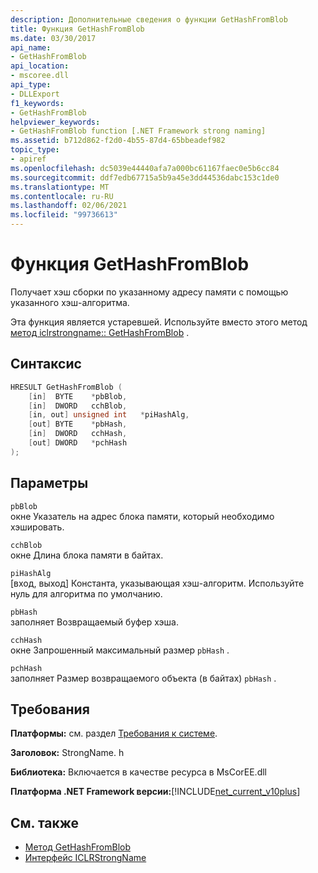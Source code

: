 ```yaml
---
description: Дополнительные сведения о функции GetHashFromBlob
title: Функция GetHashFromBlob
ms.date: 03/30/2017
api_name:
- GetHashFromBlob
api_location:
- mscoree.dll
api_type:
- DLLExport
f1_keywords:
- GetHashFromBlob
helpviewer_keywords:
- GetHashFromBlob function [.NET Framework strong naming]
ms.assetid: b712d862-f2d0-4b55-87d4-65bbeadef982
topic_type:
- apiref
ms.openlocfilehash: dc5039e44440afa7a000bc61167faec0e5b6cc84
ms.sourcegitcommit: ddf7edb67715a5b9a45e3dd44536dabc153c1de0
ms.translationtype: MT
ms.contentlocale: ru-RU
ms.lasthandoff: 02/06/2021
ms.locfileid: "99736613"
---
```

# <a name="gethashfromblob-function"></a>Функция GetHashFromBlob

Получает хэш сборки по указанному адресу памяти с помощью указанного хэш-алгоритма.

Эта функция является устаревшей. Используйте вместо этого метод [метод iclrstrongname:: GetHashFromBlob](../hosting/iclrstrongname-gethashfromblob-method.md) .

## <a name="syntax"></a>Синтаксис

```cpp
HRESULT GetHashFromBlob (
    [in]  BYTE    *pbBlob,
    [in]  DWORD   cchBlob,
    [in, out] unsigned int   *piHashAlg,
    [out] BYTE    *pbHash,
    [in]  DWORD   cchHash,
    [out] DWORD   *pchHash
);
```

## <a name="parameters"></a>Параметры

`pbBlob`\
окне Указатель на адрес блока памяти, который необходимо хэшировать.

`cchBlob`\
окне Длина блока памяти в байтах.

`piHashAlg`\
[вход, выход] Константа, указывающая хэш-алгоритм. Используйте нуль для алгоритма по умолчанию.

`pbHash`\
заполняет Возвращаемый буфер хэша.

`cchHash`\
окне Запрошенный максимальный размер `pbHash` .

`pchHash`\
заполняет Размер возвращаемого объекта (в байтах) `pbHash` .

## <a name="requirements"></a>Требования

**Платформы:** см. раздел [Требования к системе](../../get-started/system-requirements.md).

**Заголовок:** StrongName. h

**Библиотека:** Включается в качестве ресурса в MsCorEE.dll

**Платформа .NET Framework версии:**[!INCLUDE[net_current_v10plus](../../../../includes/net-current-v10plus-md.md)]

## <a name="see-also"></a>См. также

- [Метод GetHashFromBlob](../hosting/iclrstrongname-gethashfromblob-method.md)
- [Интерфейс ICLRStrongName](../hosting/iclrstrongname-interface.md)
